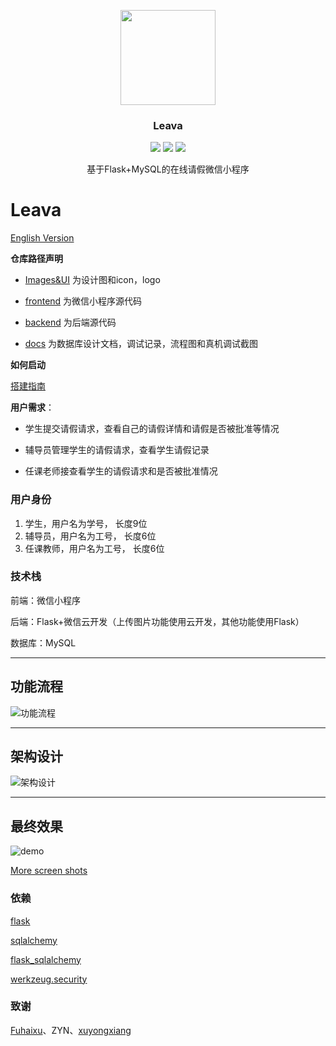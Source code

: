 <p align="center">
  <a href="https://github.com/joey66666/Leava">
    <img src="https://github.com/joey66666/Leava/blob/master/docs/logo/Leava.png"  width="152">
  </a>
  <h3 align="center">Leava</h3>
  <p align="center">
    <a href="https://github.com/joey66666/Leava/blob/master/LICENSE_cn"><img src="https://img.shields.io/badge/%E8%AE%B8%E5%8F%AF%E8%AF%81-%E5%8F%8D996-red.svg?style=popout-square"></a>
    <a href="https://github.com/joey66666/Leava/blob/master/README_en.md"><img src="https://img.shields.io/badge/doc-English-blue.svg?style=popout-square"></a>
    <a href="http://hits.dwyl.io/joey66666/Leava" alt="hit count"><img src="http://hits.dwyl.io/joey66666/Leava.svg" /></a> 
  </p>
  <p align="center">
    基于Flask+MySQL的在线请假微信小程序<br>
  </p>
</p>

# Leava

[English Version](https://github.com/joey66666/Leava/blob/master/README_en.md)

**仓库路径声明**

- [Images&UI](https://github.com/joey66666/Leava/tree/master/Images%26UI/UI%E5%9B%BEpng) 为设计图和icon，logo

- [frontend](https://github.com/joey66666/Leava/tree/master/frontend) 为微信小程序源代码

- [backend](https://github.com/joey66666/Leava/tree/master/backend) 为后端源代码

- [docs](https://github.com/joey66666/Leava/tree/master/docs) 为数据库设计文档，调试记录，流程图和真机调试截图

**如何启动**

[搭建指南](https://github.com/joey66666/Leava/issues/10)

**用户需求**：

- 学生提交请假请求，查看自己的请假详情和请假是否被批准等情况

- 辅导员管理学生的请假请求，查看学生请假记录

- 任课老师接查看学生的请假请求和是否被批准情况

### 用户身份

1. 学生，用户名为学号， 长度9位
2. 辅导员，用户名为工号， 长度6位
3. 任课教师，用户名为工号， 长度6位

### 技术栈

前端：微信小程序

后端：Flask+微信云开发（上传图片功能使用云开发，其他功能使用Flask）

数据库：MySQL

***

## 功能流程

![功能流程](https://github.com/joey66666/Leava/blob/master/docs/%E8%AF%B7%E5%81%87%E7%B3%BB%E7%BB%9F%E6%B5%81%E7%A8%8B%E5%8A%9F%E8%83%BD%E5%9B%BE.jpg)

***

## 架构设计

![ 架构设计](https://github.com/joey66666/Leava/blob/master/docs/%E8%AF%B7%E5%81%87%E7%B3%BB%E7%BB%9F%E6%9E%B6%E6%9E%84%E8%AE%BE%E8%AE%A1.jpg)

***

## 最终效果

![demo](https://github.com/joey66666/Leava/blob/master/docs/final_demo.jpg)

[More screen shots](https://github.com/joey66666/Leava/tree/master/docs/screenshot)

### 依赖

[flask](https://github.com/pallets/flask)

[sqlalchemy](https://github.com/zzzeek/sqlalchemy)

[flask_sqlalchemy](https://github.com/pallets/flask-sqlalchemy)

[werkzeug.security](https://github.com/pallets/werkzeug)

### 致谢

[Fuhaixu](https://github.com/Fuhaixu)、ZYN、[xuyongxiang](https://github.com/xuyongxiang134)

